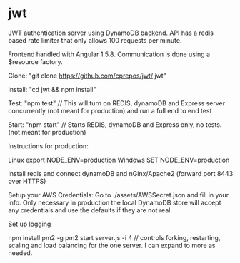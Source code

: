 # jwt

JWT authentication server using DynamoDB backend. 
API has a redis based rate limiter that only allows
100 requests per minute. 

Frontend handled with Angular 1.5.8. Communication 
is done using a $resource factory.


Clone:
"git clone https://github.com/cprepos/jwt/ jwt"


Install:
"cd jwt && npm install"

Test:
"npm test" // This will turn on REDIS, dynamoDB and Express server concurrently (not meant for production) and run a full end to end test 




Start:
"npm start" // Starts REDIS, dynamoDB and Express only, no tests. (not meant for production)







Instructions for production:


Linux
export NODE_ENV=production
Windows
SET NODE_ENV=production


Install redis and connect dynamoDB and nGinx/Apache2 (forward port 8443 over HTTPS)

Setup your AWS Credentials:
Go to ./assets/AWSSecret.json and fill in your info. Only necessary in production the local DynamoDB store will accept any credentials and use the defaults if they are not real.

Set up logging


npm install pm2 -g
pm2 start server.js -i 4 // controls forking, restarting, scaling and load balancing for the one server. I can expand to more as needed.
                          
                          
